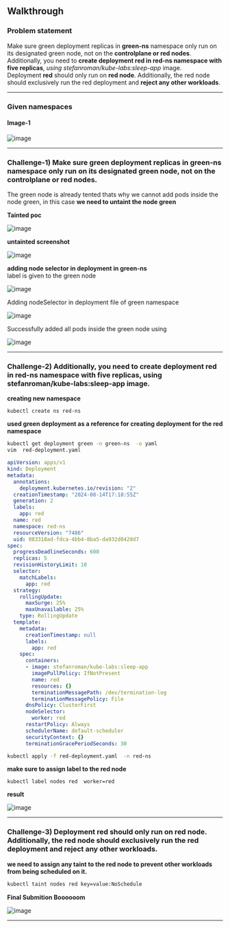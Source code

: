 ## Walkthrough   

### Problem statement  

Make sure green deployment replicas in **green-ns** namespace only run on its designated green node, not on the **controlplane or red nodes**. </br> 
Additionally, you need to **create deployment red in red-ns namespace with five replicas**, _using stefanroman/kube-labs:sleep-app_ image. </br>
Deployment **red** should only run on **red node**. Additionally, the red node should exclusively run the red deployment and **reject any other workloads**. </br>   

---
### Given namespaces  
#### Image-1  
![image](https://github.com/user-attachments/assets/54a9c807-01bd-4717-9a29-cf238e2f0722)

---

### Challenge-1) Make sure green deployment replicas in green-ns namespace only run on its designated green node, not on the controlplane or red nodes.   
The green node is already tented thats why we cannot add pods inside the node green, in this case **we need to untaint the node green**

__Tainted poc__

![image](https://github.com/user-attachments/assets/93a661b4-6217-4cf7-818c-c3f63f4e77c1)  

__untainted screenshot__  

![image](https://github.com/user-attachments/assets/94ba9528-3ab5-4b53-a95f-77ec030f5ea2)   

__adding node selector in deployment in green-ns__   
label  is given  to the green node  </br>   

![image](https://github.com/user-attachments/assets/5859efba-fcdb-4910-be4a-cc486037c242)   

Adding nodeSelector in  deployment file of green namespace  

![image](https://github.com/user-attachments/assets/36cc7b9f-fa24-45cc-a3fb-37f040f677d2)

Successfully added all pods inside the green node using 

![image](https://github.com/user-attachments/assets/8aade13d-ed7a-46b1-824b-7b26c6db7274)


---  

### Challenge-2) Additionally, you need to create deployment red in red-ns namespace with five replicas, using stefanroman/kube-labs:sleep-app image.   

__creating new namespace__  
```
kubectl create ns red-ns
```
__used green deployment as a reference for creating deployment for the red namespace__  

```bash
kubectl get deployment green -n green-ns  -o yaml
vim  red-deployment.yaml  
```

```yaml
apiVersion: apps/v1
kind: Deployment
metadata:
  annotations:
    deployment.kubernetes.io/revision: "2"
  creationTimestamp: "2024-08-14T17:18:55Z"
  generation: 2
  labels:
    app: red
  name: red
  namespace: red-ns
  resourceVersion: "7486"
  uid: 083318ad-fdca-4bb4-8ba5-da932d0428d7
spec:
  progressDeadlineSeconds: 600
  replicas: 5
  revisionHistoryLimit: 10
  selector:
    matchLabels:
      app: red
  strategy:
    rollingUpdate:
      maxSurge: 25%
      maxUnavailable: 25%
    type: RollingUpdate
  template:
    metadata:
      creationTimestamp: null
      labels:
        app: red
    spec:
      containers:
      - image: stefanroman/kube-labs:sleep-app
        imagePullPolicy: IfNotPresent
        name: red
        resources: {}
        terminationMessagePath: /dev/termination-log
        terminationMessagePolicy: File
      dnsPolicy: ClusterFirst
      nodeSelector:
        worker: red
      restartPolicy: Always
      schedulerName: default-scheduler
      securityContext: {}
      terminationGracePeriodSeconds: 30
```  

```bash
kubectl apply -f red-deployment.yaml  -n red-ns  
```  

__make sure to assign label to the red node__  

```
kubectl label nodes red  worker=red
```
__result__ 

![image](https://github.com/user-attachments/assets/8b6f910b-2f7a-4acb-9e41-38fcea1ba4bf)  

---   

### Challenge-3) Deployment red should only run on red node. Additionally, the red node should exclusively run the red deployment and reject any other workloads.

__we need to assign any taint to the red node to prevent other workloads from being scheduled on it.__   

```bash
kubectl taint nodes red key=value:NoSchedule
```

__Final Submition Boooooom__    

![image](https://github.com/user-attachments/assets/87178935-8feb-4ea9-9606-6ac6a2a0b6d2)

---  







